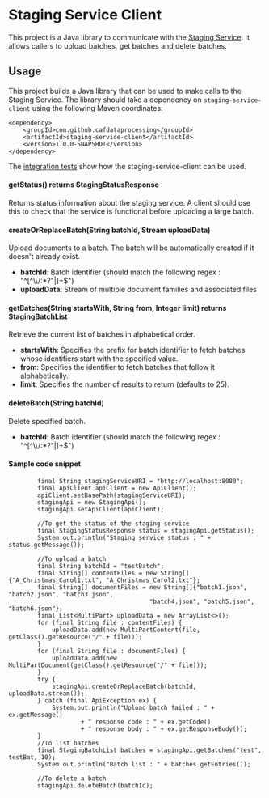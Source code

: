 # Staging Service Client

This project is a Java library to communicate with the [Staging Service](../staging-service). It allows callers to upload batches, get batches and delete batches. 

## Usage

This project builds a Java library that can be used to make calls to the Staging Service. The library should take a dependency on `staging-service-client` using the following Maven coordinates:

    <dependency>
        <groupId>com.github.cafdataprocessing</groupId>
        <artifactId>staging-service-client</artifactId>
        <version>1.0.0-SNAPSHOT</version>
    </dependency>

The [integration tests](../staging-service-acceptance-tests) show how the staging-service-client can be used.

#### getStatus() returns StagingStatusResponse
Returns status information about the staging service. A client should use this to check that the service is functional before uploading a large batch.

#### createOrReplaceBatch(String batchId, Stream<MultiPart> uploadData)
Upload documents to a batch. The batch will be automatically created if it doesn't already exist.

- **batchId**: Batch identifier (should match the following regex : "^[^\\\\/:*?\"|]+$")
- **uploadData**: Stream of multiple document families and associated files

#### getBatches(String startsWith, String from, Integer limit) returns StagingBatchList
Retrieve the current list of batches in alphabetical order.

- **startsWith**: Specifies the prefix for batch identifier to fetch batches whose identifiers start with the specified value.
- **from**: Specifies the identifier to fetch batches that follow it alphabetically.
- **limit**: Specifies the number of results to return (defaults to 25).

#### deleteBatch(String batchId)
Delete specified batch.

- **batchId**: Batch identifier (should match the following regex : "^[^\\\\/:*?\"|]+$")

#### Sample code snippet
```
        final String stagingServiceURI = "http://localhost:8080";
        final ApiClient apiClient = new ApiClient();
        apiClient.setBasePath(stagingServiceURI);
        stagingApi = new StagingApi();
        stagingApi.setApiClient(apiClient);
        
        //To get the status of the staging service
        final StagingStatusResponse status = stagingApi.getStatus();
        System.out.println("Staging service status : " + status.getMessage());
        
        //To upload a batch
        final String batchId = "testBatch";
        final String[] contentFiles = new String[]{"A_Christmas_Carol1.txt", "A_Christmas_Carol2.txt"};
        final String[] documentFiles = new String[]{"batch1.json", "batch2.json", "batch3.json", 
                                       "batch4.json", "batch5.json", "batch6.json"};
        final List<MultiPart> uploadData = new ArrayList<>();
        for (final String file : contentFiles) {
            uploadData.add(new MultiPartContent(file, getClass().getResource("/" + file)));
        }
        for (final String file : documentFiles) {
            uploadData.add(new MultiPartDocument(getClass().getResource("/" + file)));
        }
        try {
            stagingApi.createOrReplaceBatch(batchId, uploadData.stream());
        } catch (final ApiException ex) {
            System.out.println("Upload batch failed : " + ex.getMessage()
                    + " response code : " + ex.getCode()
                    + " response body : " + ex.getResponseBody());
        }
        //To list batches
        final StagingBatchList batches = stagingApi.getBatches("test", testBat, 10);
        System.out.println("Batch list : " + batches.getEntries());
        
        //To delete a batch
        stagingApi.deleteBatch(batchId);
        
```